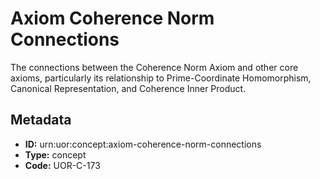 # Axiom Coherence Norm Connections

The connections between the Coherence Norm Axiom and other core axioms, particularly its relationship to Prime-Coordinate Homomorphism, Canonical Representation, and Coherence Inner Product.

## Metadata

- **ID:** urn:uor:concept:axiom-coherence-norm-connections
- **Type:** concept
- **Code:** UOR-C-173

